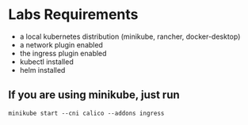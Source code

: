 # Labs Requirements 
* a local kubernetes distribution (minikube, rancher, docker-desktop) 
* a network plugin enabled
* the ingress plugin enabled
* kubectl installed
* helm installed

## If you are using minikube, just run

```
minikube start --cni calico --addons ingress
```
